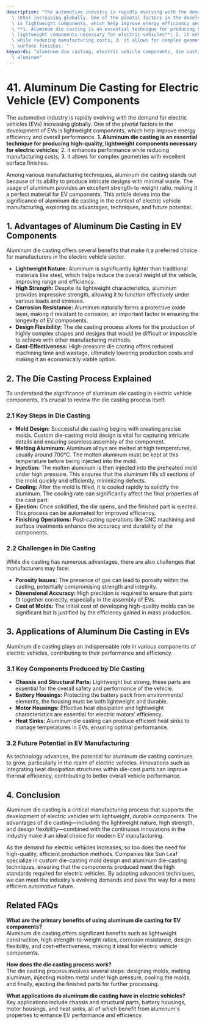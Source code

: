 ```yaml
---
description: "The automotive industry is rapidly evolving with the demand for electric vehicles\
  \ (EVs) increasing globally. One of the pivotal factors in the development of EVs\
  \ is lightweight components, which help improve energy efficiency and overall performance.\
  \ **1. Aluminum die casting is an essential technique for producing high-quality,\
  \ lightweight components necessary for electric vehicles**; 2. it enhances performance\
  \ while reducing manufacturing costs; 3. it allows for complex geometries with excellent\
  \ surface finishes. "
keywords: "aluminum die casting, electric vehicle components, die casting process, die-cast\
  \ aluminum"
---
```

# 41. Aluminum Die Casting for Electric Vehicle (EV) Components  

The automotive industry is rapidly evolving with the demand for electric vehicles (EVs) increasing globally. One of the pivotal factors in the development of EVs is lightweight components, which help improve energy efficiency and overall performance. **1. Aluminum die casting is an essential technique for producing high-quality, lightweight components necessary for electric vehicles**; 2. it enhances performance while reducing manufacturing costs; 3. it allows for complex geometries with excellent surface finishes. 

Among various manufacturing techniques, aluminum die casting stands out because of its ability to produce intricate designs with minimal waste. The usage of aluminum provides an excellent strength-to-weight ratio, making it a perfect material for EV components. This article delves into the significance of aluminum die casting in the context of electric vehicle manufacturing, exploring its advantages, techniques, and future potential.

## **1. Advantages of Aluminum Die Casting in EV Components**

Aluminum die casting offers several benefits that make it a preferred choice for manufacturers in the electric vehicle sector. 

- **Lightweight Nature:** Aluminum is significantly lighter than traditional materials like steel, which helps reduce the overall weight of the vehicle, improving range and efficiency.
- **High Strength:** Despite its lightweight characteristics, aluminum provides impressive strength, allowing it to function effectively under various loads and stresses.
- **Corrosion Resistance:** Aluminum naturally forms a protective oxide layer, making it resistant to corrosion, an important factor in ensuring the longevity of EV components.
- **Design Flexibility:** The die casting process allows for the production of highly complex shapes and designs that would be difficult or impossible to achieve with other manufacturing methods.
- **Cost-Effectiveness:** High-pressure die casting offers reduced machining time and wastage, ultimately lowering production costs and making it an economically viable option.

## **2. The Die Casting Process Explained**

To understand the significance of aluminum die casting in electric vehicle components, it’s crucial to review the die casting process itself. 

### **2.1 Key Steps in Die Casting**

- **Mold Design:** Successful die casting begins with creating precise molds. Custom die-casting mold design is vital for capturing intricate details and ensuring seamless assembly of the component.
- **Melting Aluminum:** Aluminum alloys are melted at high temperatures, usually around 700°C. The molten aluminum must be kept at this temperature before being injected into the mold.
- **Injection:** The molten aluminum is then injected into the preheated mold under high pressure. This ensures that the aluminum fills all sections of the mold quickly and efficiently, minimizing defects.
- **Cooling:** After the mold is filled, it is cooled rapidly to solidify the aluminum. The cooling rate can significantly affect the final properties of the cast part.
- **Ejection:** Once solidified, the die opens, and the finished part is ejected. This process can be automated for improved efficiency.
- **Finishing Operations:** Post-casting operations like CNC machining and surface treatments enhance the accuracy and durability of the components.

### **2.2 Challenges in Die Casting**

While die casting has numerous advantages, there are also challenges that manufacturers may face:

- **Porosity Issues:** The presence of gas can lead to porosity within the casting, potentially compromising strength and integrity.
- **Dimensional Accuracy:** High precision is required to ensure that parts fit together correctly, especially in the assembly of EVs.
- **Cost of Molds:** The initial cost of developing high-quality molds can be significant but is justified by the efficiency gained in mass production.

## **3. Applications of Aluminum Die Casting in EVs**

Aluminum die casting plays an indispensable role in various components of electric vehicles, contributing to their performance and efficiency.

### **3.1 Key Components Produced by Die Casting**

- **Chassis and Structural Parts:** Lightweight but strong, these parts are essential for the overall safety and performance of the vehicle.
- **Battery Housings:** Protecting the battery pack from environmental elements, the housing must be both lightweight and durable.
- **Motor Housings:** Effective heat dissipation and lightweight characteristics are essential for electric motors’ efficiency.
- **Heat Sinks:** Aluminum die casting can produce efficient heat sinks to manage temperatures in EVs, ensuring optimal performance.

### **3.2 Future Potential in EV Manufacturing**

As technology advances, the potential for aluminum die casting continues to grow, particularly in the realm of electric vehicles. Innovations such as integrating heat dissipation structures within die-cast parts can improve thermal efficiency, contributing to better overall vehicle performance.

## **4. Conclusion**

Aluminum die casting is a critical manufacturing process that supports the development of electric vehicles with lightweight, durable components. The advantages of die casting—including the lightweight nature, high strength, and design flexibility—combined with the continuous innovations in the industry make it an ideal choice for modern EV manufacturing. 

As the demand for electric vehicles increases, so too does the need for high-quality, efficient production methods. Companies like Sun Leaf specialize in custom die-casting mold design and aluminum die-casting techniques, ensuring that the components produced meet the high standards required for electric vehicles. By adopting advanced techniques, we can meet the industry's evolving demands and pave the way for a more efficient automotive future.

## Related FAQs

**What are the primary benefits of using aluminum die casting for EV components?**  
Aluminum die casting offers significant benefits such as lightweight construction, high strength-to-weight ratios, corrosion resistance, design flexibility, and cost-effectiveness, making it ideal for electric vehicle components.

**How does the die casting process work?**  
The die casting process involves several steps: designing molds, melting aluminum, injecting molten metal under high pressure, cooling the molds, and finally, ejecting the finished parts for further processing.

**What applications do aluminum die casting have in electric vehicles?**  
Key applications include chassis and structural parts, battery housings, motor housings, and heat sinks, all of which benefit from aluminum's properties to enhance EV performance and efficiency.
